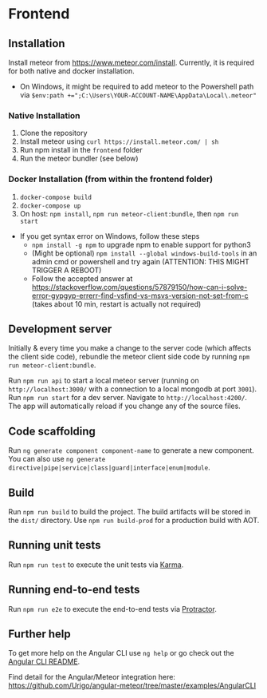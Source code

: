# Frontend

## Installation

Install meteor from https://www.meteor.com/install. Currently, it is required for both native and docker installation.
  - On Windows, it might be required to add meteor to the Powershell path via `$env:path +=";C:\Users\YOUR-ACCOUNT-NAME\AppData\Local\.meteor"`


### Native Installation

1. Clone the repository
2. Install meteor using `curl https://install.meteor.com/ | sh`
3. Run npm install in the `frontend` folder
4. Run the meteor bundler (see below)


### Docker Installation (from within the frontend folder)

1. `docker-compose build`
2. `docker-compose up`
3. On host: `npm install`, `npm run meteor-client:bundle`, then `npm run start`
  - If you get syntax error on Windows, follow these steps
    - `npm install -g npm` to upgrade npm to enable support for python3 
    - (Might be optional) `npm install --global windows-build-tools` in an admin cmd or powershell and try again (ATTENTION: THIS MIGHT TRIGGER A REBOOT)
    - Follow the accepted answer at https://stackoverflow.com/questions/57879150/how-can-i-solve-error-gypgyp-errerr-find-vsfind-vs-msvs-version-not-set-from-c (takes about 10 min, restart is actually not required)


## Development server

Initially & every time you make a change to the server code (which affects the client side code), rebundle the meteor client side code by running `npm run meteor-client:bundle`.

Run `npm run api` to start a local meteor server (running on `http://localhost:3000/` with a connection to a local mongodb at port `3001`).
Run `npm run start` for a dev server. Navigate to `http://localhost:4200/`. The app will automatically reload if you change any of the source files.

## Code scaffolding

Run `ng generate component component-name` to generate a new component. You can also use `ng generate directive|pipe|service|class|guard|interface|enum|module`.

## Build

Run `npm run build` to build the project. The build artifacts will be stored in the `dist/` directory. Use `npm run build-prod` for a production build with AOT.

## Running unit tests

Run `npm run test` to execute the unit tests via [Karma](https://karma-runner.github.io).

## Running end-to-end tests

Run `npm run e2e` to execute the end-to-end tests via [Protractor](http://www.protractortest.org/).

## Further help

To get more help on the Angular CLI use `ng help` or go check out the [Angular CLI README](https://github.com/angular/angular-cli/blob/master/README.md).

Find detail for the Angular/Meteor integration here: https://github.com/Urigo/angular-meteor/tree/master/examples/AngularCLI
